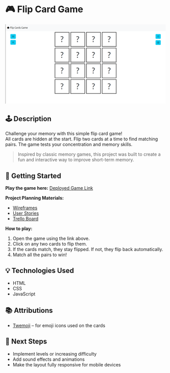 # 🎮 Flip Card Game

![Screenshot or Logo](./assets/image.png)

## 🕹️ Description

Challenge your memory with this simple flip card game!  
All cards are hidden at the start. Flip two cards at a time to find matching pairs. The game tests your concentration and memory skills.

> Inspired by classic memory games, this project was built to create a fun and interactive way to improve short-term memory.

## 🚀 Getting Started

**Play the game here:** [Deployed Game Link](https://your-deployment-link.com)

**Project Planning Materials:**  
- [Wireframes](./planning/wireframes.png)  
- [User Stories](./planning/user-stories.md)  
- [Trello Board](https://trello.com/your-board)

**How to play:**
1. Open the game using the link above.
2. Click on any two cards to flip them.
3. If the cards match, they stay flipped. If not, they flip back automatically.
4. Match all the pairs to win!

## 💡 Technologies Used

- HTML
- CSS
- JavaScript

## 📚 Attributions

- [Twemoji](https://twemoji.twitter.com/) – for emoji icons used on the cards

## 🚧 Next Steps

- Implement levels or increasing difficulty
- Add sound effects and animations
- Make the layout fully responsive for mobile devices
